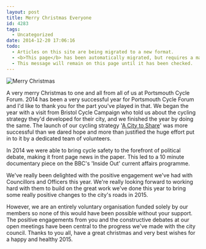 ```yaml
---
layout: post
title: Merry Christmas Everyone
id: 4283
tags:
  - Uncategorized
date: 2014-12-20 17:06:16
todo:
  - Articles on this site are being migrated to a new format.
  - <b>This page</b> has been automatically migrated, but requires a manual check-&amp;-tune to ensure the format and links all work as expected.
  - This message will remain on this page until it has been checked.
---
```


![Merry Christmas](http://www.pompeybug.co.uk/wp-content/uploads/2014/12/pcfxmasfb.png)

A very merry Christmas to one and all from all of us at Portsmouth Cycle Forum. 2014 has been a very successful year for Portsmouth Cycle Forum and I'd like to thank you for the part you've played in that. We began the year with a visit from Bristol Cycle Campaign who told us about the cycling strategy they'd developed for their city, and we finished the year by doing the same. The launch of our cycling strategy '[A City to Share](http://acitytoshare.org "A City to Share")' was more successful than we dared hope and more than justified the huge effort put in to it by a dedicated team of volunteers.

In 2014 we were able to bring cycle safety to the forefront of political debate, making it front page news in the paper. This led to a 10 minute documentary piece on the BBC's 'Inside Out' current affairs programme.

We've really been delighted with the positive engagement we've had with Councillors and Officers this year. We're really looking forward to working hard with them to build on the great work we've done this year to bring some really positive changes to the city's roads in 2015.

However, we are an entirely voluntary organisation funded solely by our members so none of this would have been possible without your support. The positive engagements from you and the constructive debates at our open meetings have been central to the progress we've made with the city council. Thanks to you all, have a great christmas and very best wishes for a happy and healthy 2015.